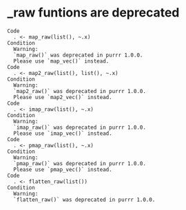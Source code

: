 # _raw funtions are deprecated

    Code
      . <- map_raw(list(), ~.x)
    Condition
      Warning:
      `map_raw()` was deprecated in purrr 1.0.0.
      Please use `map_vec()` instead.
    Code
      . <- map2_raw(list(), list(), ~.x)
    Condition
      Warning:
      `map2_raw()` was deprecated in purrr 1.0.0.
      Please use `map2_vec()` instead.
    Code
      . <- imap_raw(list(), ~.x)
    Condition
      Warning:
      `imap_raw()` was deprecated in purrr 1.0.0.
      Please use `imap_vec()` instead.
    Code
      . <- pmap_raw(list(), ~.x)
    Condition
      Warning:
      `pmap_raw()` was deprecated in purrr 1.0.0.
      Please use `pmap_vec()` instead.
    Code
      . <- flatten_raw(list())
    Condition
      Warning:
      `flatten_raw()` was deprecated in purrr 1.0.0.

